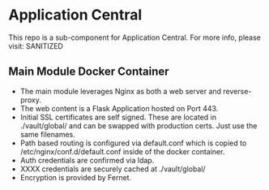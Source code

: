 # Application Central

This repo is a sub-component for Application Central.  For more info, please visit:
SANITIZED

## Main Module Docker Container

- The main module leverages Nginx as both a web server and reverse-proxy.
- The web content is a Flask Application hosted on Port 443.
- Initial SSL certificates are self signed.  These are located in ./vault/global/ and can be swapped with production certs.  Just use the same filenames.
- Path based routing is configured via default.conf which is copied to /etc/nginx/conf.d/default.conf inside of the docker container.
- Auth credentials are confirmed via ldap.
- XXXX credentials are securely cached at ./vault/global/
- Encryption is provided by Fernet.
